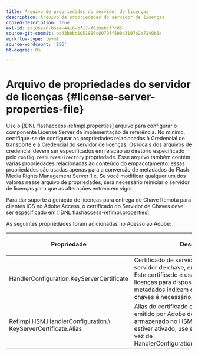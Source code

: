 ```yaml
---
title: Arquivo de propriedades do servidor de licenças
description: Arquivo de propriedades do servidor de licenças
copied-description: true
exl-id: ac105ea6-b5a4-4416-bf17-f619abcf7cd5
source-git-commit: be43bbbd1051886c8979ff590a3197b2a7249b6a
workflow-type: tm+mt
source-wordcount: '195'
ht-degree: 0%

---
```


# Arquivo de propriedades do servidor de licenças {#license-server-properties-file}

Use o [!DNL flashaccess-refimpl.properties] arquivo para configurar o componente License Server da implementação de referência. No mínimo, certifique-se de configurar as propriedades relacionadas à Credencial de transporte e à Credencial do servidor de licenças. Os locais dos arquivos de credencial devem ser especificados em relação ao diretório especificado pelo `config.resourcesDirectory` propriedade. Esse arquivo também contém várias propriedades relacionadas ao conteúdo do empacotamento: essas propriedades são usadas apenas para a conversão de metadados do Flash Media Rights Management Server 1.x. Se você modificar qualquer um dos valores nesse arquivo de propriedades, será necessário reiniciar o servidor de licenças para que as alterações entrem em vigor.

Para dar suporte à geração de licenças para entrega de Chave Remota para clientes iOS no Adobe Access, o certificado do Servidor de Chaves deve ser especificado em [!DNL flashaccess-refimpl.properties].

As seguintes propriedades foram adicionadas no Acesso ao Adobe:

<table frame="all" colsep="1" rowsep="1" class="+ topic/table adobe-d/table " id="table_xz2_lwy_n4"> 
 <thead class="- topic/thead "> 
  <tr rowsep="1" class="- topic/row "> 
   <th colname="1" class="- topic/entry entry"> <p class="- topic/p ">Propriedade </p> </th> 
   <th colname="2" class="- topic/entry entry"> <p class="- topic/p ">Descrição </p> </th> 
  </tr> 
 </thead>
 <tbody class="- topic/tbody "> 
  <tr rowsep="1" class="- topic/row "> 
   <td colname="1" class="- topic/entry "><span class="codeph"> HandlerConfiguration.KeyServerCertificate</span> </td> 
   <td colname="2" class="- topic/entry "> Certificado de servidor de licença do servidor de chave, emitido pelo Adobe. Este certificado é usado para gerar licenças para dispositivos iOS, quando os metadados indicam que um servidor de chaves é necessário. </td> 
  </tr> 
  <tr rowsep="0" class="- topic/row "> 
   <td colname="1" class="- topic/entry "><span class="codeph"> RefImpl.HSM.HandlerConfiguration.\ KeyServerCertificate.Alias</span> </td> 
   <td colname="2" class="- topic/entry ">Alias do certificado de servidor de licenças emitido por Adobe do servidor de chaves armazenado no HSM. Quando o HSM estiver ativado, use essa propriedade em vez de <span class="codeph"> HandlerConfiguration.KeyServerCertificate</span>. </td> 
  </tr> 
 </tbody> 
</table>
